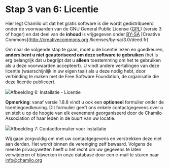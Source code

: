 # Stap 3 van 6: Licentie

Hier legt Chamilo uit dat het gratis software is die wordt gedistribueerd onder de voorwaarden van de GNU General Public License ([GPL](http://en.wikipedia.org/wiki/GNU_General_Public_License)) (versie 3 of hoger) en dat deel van de **inhoud** is vrijgegeven onder [BY-SA](http://creativecommons.org/licenses/by-sa/3.0/deed.fr) [Creative Commons](http://creativecommons.org /licenses/by-sa/3.0/deed.fr)

Om naar de volgende stap te gaan, moet u de licentie lezen en goedkeuren, **anders bent u niet geautoriseerd om deze software te gebruiken** (het is erg belangrijk dat u begrijpt dat u **alleen** toestemming om het te gebruiken als u deze voorwaarden accepteert). U vindt andere vertalingen van deze licentie (waarschijnlijk in uw eigen taal) als u deze nodig hebt, door verbinding te maken met de Free Software Foundation, de organisatie die deze licentie publiceert.

![](../../../../.gitbook/assets/images6%20%281%29.png)Afbeelding 6: Installatie - Licentie

**Opmerking**: vanaf versie 1.8.8 vindt u ook een **optioneel** formulier onder de licentiegoedkeuring. Dit formulier geeft ons enkele contactgegevens over u en stelt u op de hoogte van elk evenement georganiseerd door de Chamilo Association of haar leden in de buurt van uw locatie.

![](../../../../.gitbook/assets/images8%20%281%29.png)Afbeelding 7: Contactformulier voor installatie

Wij gaan zorgvuldig om met uw contactgegevens en verstrekken deze niet aan derden. Het wordt binnen de vereniging zelf bewaard. Volgens de meeste privacywetten heeft u het recht om uw gegevens te laten verwijderen of bijwerken in onze database door een e-mail te sturen naar info@chamilo.org
